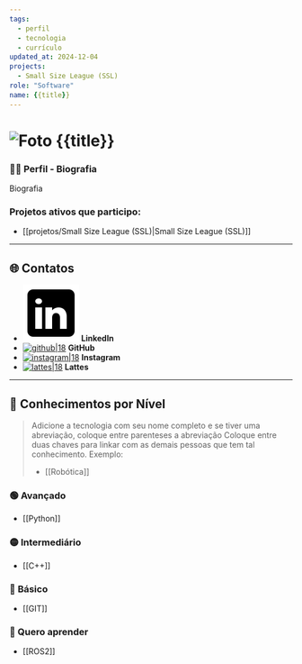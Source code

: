 ```yaml
---
tags:
  - perfil
  - tecnologia
  - currículo
updated_at: 2024-12-04
projects:
  - Small Size League (SSL)
role: "Software"
name: {{title}}
---
```


# ![Foto](https://github.com/brunoocastro.png) **{{title}}**

### 👩‍💻 **Perfil - Biografia**
Biografia

### Projetos ativos que participo:

- [[projetos/Small Size League (SSL)|Small Size League (SSL)]]


---

## 🌐 **Contatos**

- [![linkedin|18](https://raw.githubusercontent.com/simple-icons/simple-icons/develop/icons/linkedin.svg)](https://linkedin.com/in/<ADD_YOUR_LINKEDIN>) **LinkedIn**
- [![github|18](https://raw.githubusercontent.com/simple-icons/simple-icons/develop/icons/github.svg)](https://github.com/<ADD_YOUR_GITHUB>) **GitHub**
- [![instagram|18](https://raw.githubusercontent.com/simple-icons/simple-icons/develop/icons/instagram.svg)](https://instagram.com/<ADD_YOUR_INSTAGRAM>) **Instagram**
- [![lattes|18](http://www2.ufac.br/ccsd/saudecoletiva/iconlattes.png/@@images/image.png)](https://lattes.cnpq.br/<ADD_YOUR_LATTES_ID>) **Lattes**

---

## 🌟 **Conhecimentos por Nível**

> Adicione a tecnologia com seu nome completo e se tiver uma abreviação, coloque entre parenteses a abreviação
> Coloque entre duas chaves para linkar com as demais pessoas que tem tal conhecimento.
> Exemplo: 
> 	- [[Robótica]]

### 🟢 **Avançado**
- [[Python]]


### 🟡 **Intermediário**
- [[C++]]


### 🔴 **Básico**
- [[GIT]]

### 🔵 Quero aprender
- [[ROS2]]




